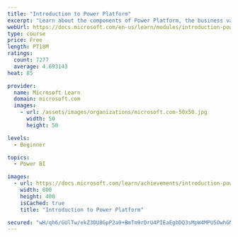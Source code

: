 ```yaml
---
title: "Introduction to Power Platform"
excerpt: "Learn about the components of Power Platform, the business value for customers, and security of the technology."
webUrl: https://docs.microsoft.com/en-us/learn/modules/introduction-power-platform/
type: course
price: Free
length: PT18M
ratings:
  count: 7277
  average: 4.693143
heat: 85

provider:
  name: Microsoft Learn
  domain: microsoft.com
  images:
    - url: /assets/images/organizations/microsoft.com-50x50.jpg
      width: 50
      height: 50

levels:
  - Beginner

topics:
  - Power BI

images:
  - url: https://docs.microsoft.com/learn/achievements/introduction-power-platform-social.png
    width: 800
    height: 400
    isCached: true
    title: "Introduction to Power Platform"

secured: "wH/qh6/GUlTw/ekZ3DU8GpP2a9+BmTm9rDrU4PIEaEgbDQ3sMpW4MPU5OwhGNkkpiCE+yMq3Ew4vesxay6uC6Zcnzx4fJC0UWgg4S9RDnAEuhuQiCcTynBExfdHyb4SwzWjIPiLOJB6ChFSmMLpNnH6yz/FS0vBT6VkxcsBGy9Bx5ZXTZqLWgf4Kh9n7d9sUJjogf6EUnpi8v7Yr17HRebVXJFVecaaYIn51DB/0hwg3y/Xc5WnqeqB6gJ9chwFZXdW/G33vCaY5ELsxkN3PPXUG3YpNAwz9XhQ8pKNfxigPL6DFLia2gJY466gBBpkplIAKZ0A6Lg7ud5ObvwG/97vNX0+Rwr+5yZwREfZ5gp4NZETINcfxvQDhZ9Jy3H2+eha0U94H7s0WH672Gc+Lnw==;J/vXlZIyK2FxrntlZkMgJQ=="
---
```


